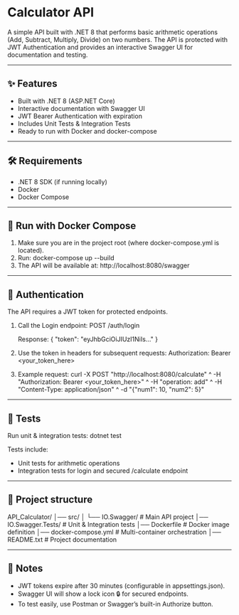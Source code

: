 # Calculator API

A simple API built with .NET 8 that performs basic arithmetic operations (Add, Subtract, Multiply, Divide) on two numbers.
The API is protected with JWT Authentication and provides an interactive Swagger UI for documentation and testing.

------------------------------------------------------------
✨ Features
------------------------------------------------------------
- Built with .NET 8 (ASP.NET Core)
- Interactive documentation with Swagger UI
- JWT Bearer Authentication with expiration
- Includes Unit Tests & Integration Tests
- Ready to run with Docker and docker-compose

------------------------------------------------------------
🛠 Requirements
------------------------------------------------------------
- .NET 8 SDK (if running locally)
- Docker
- Docker Compose

------------------------------------------------------------
🚀 Run with Docker Compose
------------------------------------------------------------
1. Make sure you are in the project root (where docker-compose.yml is located).
2. Run:
   docker-compose up --build
3. The API will be available at:
   http://localhost:8080/swagger

------------------------------------------------------------
🔑 Authentication
------------------------------------------------------------
The API requires a JWT token for protected endpoints.

1. Call the Login endpoint:
   POST /auth/login

   Response:
   {
     "token": "eyJhbGciOiJIUzI1NiIs..."
   }

2. Use the token in headers for subsequent requests:
   Authorization: Bearer <your_token_here>

3. Example request:
   curl -X POST "http://localhost:8080/calculate" ^
        -H "Authorization: Bearer <your_token_here>" ^
        -H "operation: add" ^
        -H "Content-Type: application/json" ^
        -d "{\"num1\": 10, \"num2\": 5}"

------------------------------------------------------------
🧪 Tests
------------------------------------------------------------
Run unit & integration tests:
   dotnet test

Tests include:
- Unit tests for arithmetic operations
- Integration tests for login and secured /calculate endpoint

------------------------------------------------------------
📂 Project structure
------------------------------------------------------------
API_Calculator/
│── src/
│   └── IO.Swagger/          # Main API project
│── IO.Swagger.Tests/        # Unit & Integration tests
│── Dockerfile               # Docker image definition
│── docker-compose.yml       # Multi-container orchestration
│── README.txt               # Project documentation

------------------------------------------------------------
📌 Notes
------------------------------------------------------------
- JWT tokens expire after 30 minutes (configurable in appsettings.json).
- Swagger UI will show a lock icon 🔒 for secured endpoints.
- To test easily, use Postman or Swagger’s built-in Authorize button.




